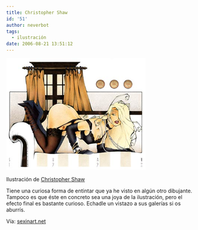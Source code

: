 ```yaml
---
title: Christopher Shaw
id: '51'
author: neverbot
tags:
  - ilustración
date: 2006-08-21 13:51:12
---
```


[![Christopher Shaw](./christopher-shaw/ChristopherShaw.jpg "Christopher Shaw")](./christopher-shaw/ChristopherShaw.jpg "ChristopherShaw.jpg")

Ilustración de [Christopher Shaw](http://www.shawerx.com)

Tiene una curiosa forma de entintar que ya he visto en algún otro dibujante. Tampoco es que éste en concreto sea una joya de la ilustración, pero el efecto final es bastante curioso. Echadle un vistazo a sus galerías si os aburrís.

Vía: [sexinart.net](http://www.sexinart.net/2006/08/17/christopher-shaw/)